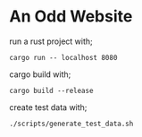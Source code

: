 # An Odd Website

run a rust project with;

    cargo run -- localhost 8080

cargo build with;

    cargo build --release

create test data with;

    ./scripts/generate_test_data.sh
